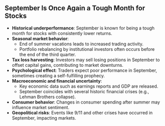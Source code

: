 ## September Is Once Again a Tough Month for Stocks

- **Historical underperformance**: September is known for being a tough month for stocks with consistently lower returns.
- **Seasonal market behavior**:
  - End of summer vacations leads to increased trading activity.
  - Portfolio rebalancing by institutional investors often occurs before the end of the third quarter.
- **Tax loss harvesting**: Investors may sell losing positions in September to offset capital gains, contributing to market downturns.
- **Psychological effect**: Traders expect poor performance in September, sometimes creating a self-fulfilling prophecy.
- **Macroeconomic and financial uncertainty**:
  - Key economic data such as earnings reports and GDP are released.
  - September coincides with several historic financial crises (e.g., Lehman Brothers collapse).
- **Consumer behavior**: Changes in consumer spending after summer may influence market sentiment.
- **Geopolitical risks**: Events like 9/11 and other crises have occurred in September, impacting markets.
